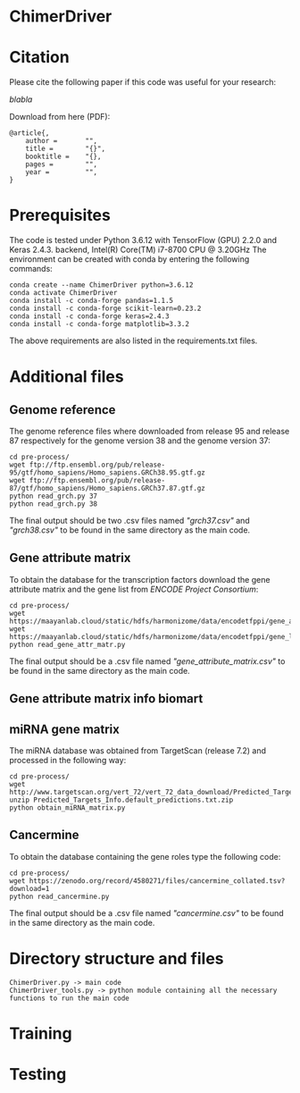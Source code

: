 # ChimerDriver

# Citation

Please cite the following paper if this code was useful for your research:

*blabla*

Download from here (PDF): 

```
@article{,
    author =       "",
    title =        "{}",
    booktitle =    "{},
    pages =        "",
    year =         "",
}

```
# Prerequisites
The code is tested under Python 3.6.12 with TensorFlow (GPU) 2.2.0 and Keras 2.4.3. backend, Intel(R) Core(TM) i7-8700 CPU @ 3.20GHz
The environment can be created with conda by entering the following commands:
```
conda create --name ChimerDriver python=3.6.12 
conda activate ChimerDriver
conda install -c conda-forge pandas=1.1.5
conda install -c conda-forge scikit-learn=0.23.2
conda install -c conda-forge keras=2.4.3
conda install -c conda-forge matplotlib=3.3.2
```
The above requirements are also listed in the requirements.txt files.

# Additional files
## Genome reference
The genome reference files where downloaded from release 95 and release 87 respectively for the genome version 38 and the genome version 37:
```
cd pre-process/
wget ftp://ftp.ensembl.org/pub/release-95/gtf/homo_sapiens/Homo_sapiens.GRCh38.95.gtf.gz
wget ftp://ftp.ensembl.org/pub/release-87/gtf/homo_sapiens/Homo_sapiens.GRCh37.87.gtf.gz
python read_grch.py 37
python read_grch.py 38
```
The final output should be two .csv files named *"grch37.csv"* and *"grch38.csv"* to be found in the same directory as the main code.
## Gene attribute matrix
To obtain the database for the transcription factors download the gene attribute matrix and the gene list from *ENCODE Project Consortium*:
```
cd pre-process/
wget https://maayanlab.cloud/static/hdfs/harmonizome/data/encodetfppi/gene_attribute_matrix.txt.gz
wget https://maayanlab.cloud/static/hdfs/harmonizome/data/encodetfppi/gene_list_terms.txt.gz
python read_gene_attr_matr.py
```
The final output should be a .csv file named *"gene_attribute_matrix.csv"* to be found in the same directory as the main code.
## Gene attribute matrix info biomart
## miRNA gene matrix
The miRNA database was obtained from TargetScan (release 7.2) and processed in the following way:
```
cd pre-process/
wget http://www.targetscan.org/vert_72/vert_72_data_download/Predicted_Targets_Info.default_predictions.txt.zip
unzip Predicted_Targets_Info.default_predictions.txt.zip
python obtain_miRNA_matrix.py
```
## Cancermine
To obtain the database containing the gene roles type the following code:
```
cd pre-process/
wget https://zenodo.org/record/4580271/files/cancermine_collated.tsv?download=1
python read_cancermine.py
```
The final output should be a .csv file named *"cancermine.csv"* to be found in the same directory as the main code.

# Directory structure and files
```
ChimerDriver.py -> main code
ChimerDriver_tools.py -> python module containing all the necessary functions to run the main code

```

# Training

# Testing

